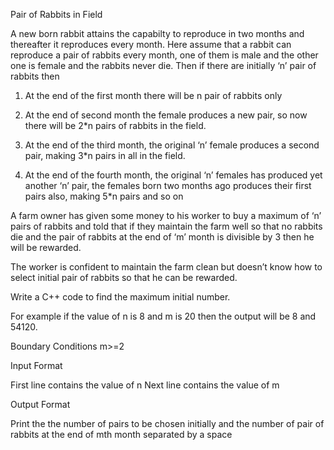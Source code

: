 Pair of Rabbits in Field 

A new born rabbit attains the capabilty to reproduce in two months and thereafter it reproduces every month. Here assume that a rabbit can reproduce a pair of rabbits every month, one of them is male and the other one is female and the rabbits never die. Then if there are initially ‘n’ pair of rabbits then

1. At the end of the first month there will be n pair of rabbits only

2. At the end of second month the female produces a new pair, so now there will be 2*n pairs of rabbits in the field.

3. At the end of the third month, the original ‘n’ female produces a second pair, making 3*n pairs in all in the field.

4. At the end of the fourth month, the original ‘n’ females has produced yet another ‘n’ pair, the females born two months ago produces their first pairs also, making 5*n pairs and so on

A farm owner has given some money to his worker to buy a maximum of ‘n’ pairs of rabbits and told that if they maintain the farm well so that no rabbits die and the pair of rabbits at the end of ‘m’ month is divisible by 3 then he will be rewarded.

The worker is confident to maintain the farm clean but doesn’t know how to select initial pair of rabbits so that he can be rewarded.

Write a C++ code to find the maximum initial number.

For example if the value of n is 8 and m is 20 then the output will be 8 and 54120.

Boundary Conditions m>=2

Input Format

First line contains the value of n Next line contains the value of m

Output Format 

Print the the number of pairs to be chosen initially and the number of pair of rabbits at the end of mth month separated by a space